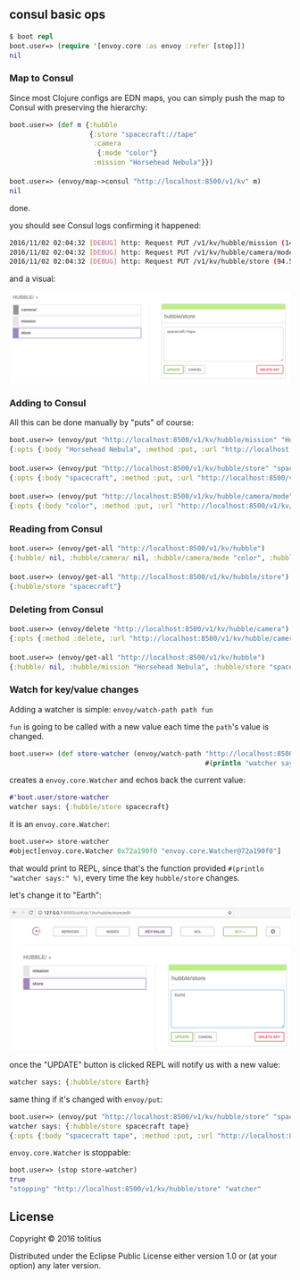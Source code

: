 ## consul basic ops

```clojure
$ boot repl
boot.user=> (require '[envoy.core :as envoy :refer [stop]])
nil
```

### Map to Consul

Since most Clojure configs are EDN maps, you can simply push the map to Consul with preserving the hierarchy:

```clojure
boot.user=> (def m {:hubble
                    {:store "spacecraft://tape"
                     :camera 
                      {:mode "color"}
                     :mission "Horsehead Nebula"}})

boot.user=> (envoy/map->consul "http://localhost:8500/v1/kv" m)
nil
```

done.

you should see Consul logs confirming it happened:

```bash
2016/11/02 02:04:32 [DEBUG] http: Request PUT /v1/kv/hubble/mission (144.536µs) from=127.0.0.1:60189
2016/11/02 02:04:32 [DEBUG] http: Request PUT /v1/kv/hubble/camera/mode (121.157µs) from=127.0.0.1:60189
2016/11/02 02:04:32 [DEBUG] http: Request PUT /v1/kv/hubble/store (94.573µs) from=127.0.0.1:60189
```

and a visual:

<p align="center"><img src="doc/img/map-to-consul.png"></p>

### Adding to Consul

All this can be done manually by "puts" of course:

```clojure
boot.user=> (envoy/put "http://localhost:8500/v1/kv/hubble/mission" "Horsehead Nebula")
{:opts {:body "Horsehead Nebula", :method :put, :url "http://localhost:8500/v1/kv/hubble/mission"}, :body "true", :headers {:content-length "4", :content-type "application/json", :date "Wed, 02 Nov 2016 02:57:40 GMT"}, :status 200}

boot.user=> (envoy/put "http://localhost:8500/v1/kv/hubble/store" "spacecraft")
{:opts {:body "spacecraft", :method :put, :url "http://localhost:8500/v1/kv/hubble/store"}, :body "true", :headers {:content-length "4", :content-type "application/json", :date "Wed, 02 Nov 2016 02:58:13 GMT"}, :status 200}

boot.user=> (envoy/put "http://localhost:8500/v1/kv/hubble/camera/mode" "color")
{:opts {:body "color", :method :put, :url "http://localhost:8500/v1/kv/hubble/camera/mode"}, :body "true", :headers {:content-length "4", :content-type "application/json", :date "Wed, 02 Nov 2016 02:58:36 GMT"}, :status 200}
```

### Reading from Consul

```clojure
boot.user=> (envoy/get-all "http://localhost:8500/v1/kv/hubble")
{:hubble/ nil, :hubble/camera/ nil, :hubble/camera/mode "color", :hubble/mission "Horsehead Nebula", :hubble/store "spacecraft"}

boot.user=> (envoy/get-all "http://localhost:8500/v1/kv/hubble/store")
{:hubble/store "spacecraft"}
```

### Deleting from Consul

```clojure
boot.user=> (envoy/delete "http://localhost:8500/v1/kv/hubble/camera")
{:opts {:method :delete, :url "http://localhost:8500/v1/kv/hubble/camera?recurse"}, :body "true", :headers {:content-length "4", :content-type "application/json", :date "Wed, 02 Nov 2016 02:59:26 GMT"}, :status 200}

boot.user=> (envoy/get-all "http://localhost:8500/v1/kv/hubble")
{:hubble/ nil, :hubble/mission "Horsehead Nebula", :hubble/store "spacecraft"}
```

### Watch for key/value changes

Adding a watcher is simple: `envoy/watch-path path fun`

`fun` is going to be called with a new value each time the `path`'s value is changed.

```clojure
boot.user=> (def store-watcher (envoy/watch-path "http://localhost:8500/v1/kv/hubble/store"
                                                 #(println "watcher says:" %)))
```

creates a `envoy.core.Watcher` and echos back the current value:

```clojure
#'boot.user/store-watcher
watcher says: {:hubble/store spacecraft}
```

it is an `envoy.core.Watcher`:

```clojure
boot.user=> store-watcher
#object[envoy.core.Watcher 0x72a190f0 "envoy.core.Watcher@72a190f0"]
```

that would print to REPL, since that's the function provided `#(println "watcher says:" %)`, every time the key `hubble/store` changes.

let's change it to "Earth":
<p align="center"><img src="doc/img/store-update.png"></p>

once the "UPDATE" button is clicked REPL will notify us with a new value:

```clojure
watcher says: {:hubble/store Earth}
```

same thing if it's changed with `envoy/put`:

```clojure
boot.user=> (envoy/put "http://localhost:8500/v1/kv/hubble/store" "spacecraft tape")
watcher says: {:hubble/store spacecraft tape}
{:opts {:body "spacecraft tape", :method :put, :url "http://localhost:8500/v1/kv/hubble/store"}, :body "true", :headers {:content-length "4", :content-type "application/json", :date "Wed, 02 Nov 2016 03:22:41 GMT"}, :status 200}
```

`envoy.core.Watcher` is stoppable:

```clojure
boot.user=> (stop store-watcher)
true
"stopping" "http://localhost:8500/v1/kv/hubble/store" "watcher"
```

## License

Copyright © 2016 tolitius

Distributed under the Eclipse Public License either version 1.0 or (at
your option) any later version.
